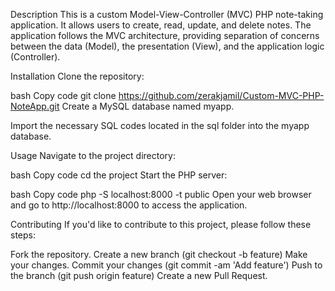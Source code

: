 Description
This is a custom Model-View-Controller (MVC) PHP note-taking application. It allows users to create, read, update, and delete notes. The application follows the MVC architecture, providing separation of concerns between the data (Model), the presentation (View), and the application logic (Controller).

Installation
Clone the repository:

bash
Copy code
git clone https://github.com/zerakjamil/Custom-MVC-PHP-NoteApp.git
Create a MySQL database named myapp.

Import the necessary SQL codes located in the sql folder into the myapp database.

Usage
Navigate to the project directory:

bash
Copy code
cd the project
Start the PHP server:

bash
Copy code
php -S localhost:8000 -t public
Open your web browser and go to http://localhost:8000 to access the application.

Contributing
If you'd like to contribute to this project, please follow these steps:

Fork the repository.
Create a new branch (git checkout -b feature)
Make your changes.
Commit your changes (git commit -am 'Add feature')
Push to the branch (git push origin feature)
Create a new Pull Request.
